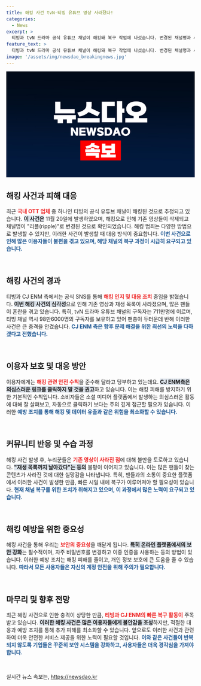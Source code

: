 ```yaml
---
title: 해킹 사건 tvN·티빙 유튜브 영상 사라졌다!
categories:
  - News
excerpt: >
  티빙과 tvN 드라마 공식 유튜브 채널이 해킹돼 복구 작업에 나섰습니다. 변경된 채널명과 사라진 영상들로 이용자들이 불편을 겪고 있으며, CJ ENM은 빠른 해결을 약속했습니다. 클릭하기 전 꼭 확인하세요!
feature_text: >
  티빙과 tvN 드라마 공식 유튜브 채널이 해킹돼 복구 작업에 나섰습니다. 변경된 채널명과 사라진 영상들로 이용자들이 불편을 겪고 있으며, CJ ENM은 빠른 해결을 약속했습니다. 클릭하기 전 꼭 확인하세요!
image: '/assets/img/newsdao_breakingnews.jpg'
---
```


<p><img src="/assets/img/newsdao_breakingnews.jpg" alt="implanttips 속보" /></p>

<h2 data-ke-size="size26">해킹 사건과 피해 대응</h2>

<p data-ke-size="size16">최근 <b><span style="color: #ee2323;">국내 OTT 업체</span></b> 중 하나인 티빙의 공식 유튜브 채널이 해킹된 것으로 추정되고 있습니다. <b><span style="background-color: #21538527;">이 사건은</span></b> 11월 20일에 발생하였으며, 해킹으로 인해 기존 영상들이 삭제되고 채널명이 "리플(ripple)"로 변경된 것으로 확인되었습니다. 해킹 범죄는 다양한 방법으로 발생할 수 있지만, 이러한 사건이 발생할 때 대응 방식이 중요합니다. <b><span style="color: #1a5490;">이번 사건으로 인해 많은 이용자들이 불편을 겪고 있으며, 해당 채널의 복구 과정이 시급히 요구되고 있습니다.</span></b></p>

<p data-ke-size="size16">&nbsp;</p>

<h2 data-ke-size="size26">해킹 사건의 경과</h2>

<p data-ke-size="size16">티빙과 CJ ENM 측에서는 공식 SNS를 통해 <b><span style="color: #ee2323;">해킹 인지 및 대응 조치</span></b> 중임을 밝혔습니다. <b><span style="background-color: #21538527;">이번 해킹 사건의 심각성</span></b>으로 인해 기존 영상과 재생 목록이 사라졌으며, 많은 팬들이 혼란을 겪고 있습니다. 특히, tvN 드라마 유튜브 채널의 구독자는 711만명에 이르며, 티빙 채널 역시 98만6000명의 구독자를 보유하고 있어 팬층이 두터운데 반해 이러한 사건은 큰 충격을 안겼습니다. <b><span style="color: #1a5490;">CJ ENM 측은 향후 문제 해결을 위한 최선의 노력을 다하겠다고 전했습니다.</span></b></p>

<p data-ke-size="size16">&nbsp;</p>

<h2 data-ke-size="size26">이용자 보호 및 대응 방안</h2>

<p data-ke-size="size16">이용자에게는 <b><span style="color: #ee2323;">해킹 관련 안전 수칙</span></b>을 준수해 달라고 당부하고 있는데요. <b><span style="background-color: #21538527;">CJ ENM측은 의심스러운 링크를 클릭하지 말 것을 권고</span></b>하고 있습니다. 이는 해킹 피해를 방지하기 위한 기본적인 수칙입니다. 소비자들은 소셜 미디어 플랫폼에서 발생하는 의심스러운 활동에 대해 잘 살펴보고, 자동으로 클릭하기 보다는 주의 깊게 접근할 필요가 있습니다. 이러한 <b><span style="color: #1a5490;">예방 조치를 통해 해킹 및 데이터 유출과 같은 위험을 최소화할 수 있습니다.</span></b></p>

<p data-ke-size="size16">&nbsp;</p>

<h2 data-ke-size="size26">커뮤니티 반응 및 수습 과정</h2>

<p data-ke-size="size16">해킹 사건 발생 후, 누리꾼들은 <b><span style="color: #ee2323;">기존 영상이 사라진 점</span></b>에 대해 불만을 토로하고 있습니다. <b><span style="background-color: #21538527;">"재생 목록까지 날아갔다"는 등의</span></b> 불평이 이어지고 있습니다. 이는 많은 팬들이 찾는 콘텐츠가 사라진 것에 대한 실망감을 나타냅니다. 특히, 팬들과의 소통이 중요한 플랫폼에서 이러한 사건이 발생한 만큼, 빠른 시일 내에 복구가 이루어져야 할 필요성이 있습니다. <b><span style="color: #1a5490;">현재 채널 복구를 위한 조치가 취해지고 있으며, 이 과정에서 많은 노력이 요구되고 있습니다.</span></b></p>

<p data-ke-size="size16">&nbsp;</p>

<h2 data-ke-size="size26">해킹 예방을 위한 중요성</h2>

<p data-ke-size="size16">해킹 사건을 통해 우리는 <b><span style="color: #ee2323;">보안의 중요성</span></b>을 깨닫게 됩니다. <b><span style="background-color: #21538527;">특히 온라인 플랫폼에서의 보안 강화</span></b>는 필수적이며, 자주 비밀번호를 변경하고 이중 인증을 사용하는 등의 방법이 있습니다. 이러한 예방 조치는 해킹 피해를 줄이고, 개인 정보 보호에 큰 도움을 줄 수 있습니다. <b><span style="color: #1a5490;">따라서 모든 사용자들은 자신의 계정 안전을 위해 주의가 필요합니다.</span></b></p>

<p data-ke-size="size16">&nbsp;</p>

<h2 data-ke-size="size26">마무리 및 향후 전망</h2>

<p data-ke-size="size16">최근 해킹 사건으로 인한 충격이 상당한 만큼, <b><span style="color: #ee2323;">티빙과 CJ ENM의 빠른 복구 활동이</span></b> 주목받고 있습니다. <b><span style="background-color: #21538527;">이러한 해킹 사건은 많은 이용자들에게 불안감을 조성</span></b>하지만, 적절한 대응과 예방 조치를 통해 추가 피해를 최소화할 수 있습니다. 앞으로도 이러한 사건과 관련하여 더욱 안전한 서비스 제공을 위한 노력이 필요할 것입니다. <b><span style="color: #1a5490;">이와 같은 사건들이 반복되지 않도록 기업들은 꾸준히 보안 시스템을 강화하고, 사용자들은 더욱 경각심을 가져야 합니다.</span></b></p>

<p data-ke-size="size16">&nbsp;</p>
실시간 뉴스 속보는, <a href="https://newsdao.kr" rel="dofollow">https://newsdao.kr</a>


